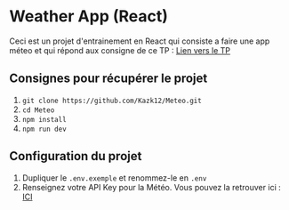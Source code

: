 # Weather App (React)

Ceci est un projet d'entrainement en React qui consiste a faire une app méteo et qui répond aux consigne de ce TP : [Lien vers le TP](https://github.com/G404-DWWM/React-Weather-App)


## Consignes pour récupérer le projet 

1. `git clone https://github.com/Kazk12/Meteo.git` 
2. `cd Meteo`
3. `npm install`
4. `npm run dev` 

## Configuration du projet

1. Dupliquer le `.env.exemple` et renommez-le en `.env`
2. Renseignez votre API Key pour la Météo. Vous pouvez la retrouver ici : [ICI](https://www.weatherapi.com/)

